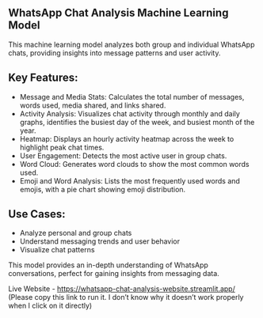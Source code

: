 ## WhatsApp Chat Analysis Machine Learning Model

This machine learning model analyzes both group and individual WhatsApp chats, providing insights into message patterns and user activity.

## Key Features:
- Message and Media Stats: Calculates the total number of messages, words used, media shared, and links shared.
- Activity Analysis: Visualizes chat activity through monthly and daily graphs, identifies the busiest day of the week, and busiest month of the year.
- Heatmap: Displays an hourly activity heatmap across the week to highlight peak chat times.
- User Engagement: Detects the most active user in group chats.
- Word Cloud: Generates word clouds to show the most common words used.
- Emoji and Word Analysis: Lists the most frequently used words and emojis, with a pie chart showing emoji distribution.

## Use Cases:
- Analyze personal and group chats
- Understand messaging trends and user behavior
- Visualize chat patterns

This model provides an in-depth understanding of WhatsApp conversations, perfect for gaining insights from messaging data.

Live Website - https://whatsapp-chat-analysis-website.streamlit.app/ (Please copy this link to run it. I don’t know why it doesn’t work properly when I click on it directly)
